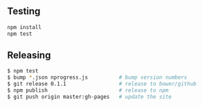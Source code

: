 ## Testing

```sh
npm install
npm test
```

## Releasing

```sh
$ npm test
$ bump *.json nprogress.js          # bump version numbers
$ git release 0.1.1                 # release to bower/github
$ npm publish                       # release to npm
$ git push origin master:gh-pages   # update the site
```
